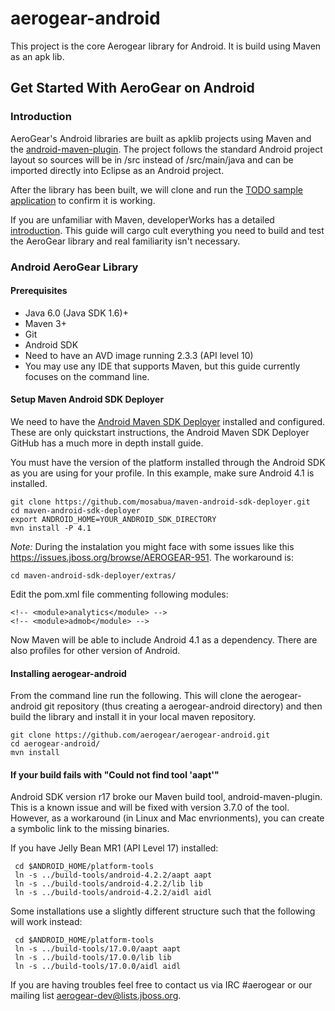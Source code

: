 aerogear-android
================

This project is the core Aerogear library for Android.  It is build using Maven as an apk lib.

## Get Started With AeroGear on Android 

### Introduction

AeroGear's Android libraries are built as apklib projects using Maven and the [android-maven-plugin](http://code.google.com/p/maven-android-plugin/). The project follows the standard Android project layout so sources will be in /src instead of /src/main/java and can be imported directly into Eclipse as an Android project.

After the library has been built, we will clone and run the [TODO sample application](https://github.com/aerogear/aerogear-android-todo) to confirm it is working.

If you are unfamiliar with Maven, developerWorks has a detailed [introduction](http://www.ibm.com/developerworks/java/tutorials/j-mavenv2/).  This guide will cargo cult everything you need to build and test the AeroGear library and real familiarity isn't necessary.

### Android AeroGear Library

#### Prerequisites

* Java 6.0 (Java SDK 1.6)+
* Maven 3+
* Git
* Android SDK
* Need to have an AVD image running 2.3.3 (API level 10)
* You may use any IDE that supports Maven, but this guide currently focuses on the command line.

#### Setup Maven Android SDK Deployer

We need to have the [Android Maven SDK Deployer](https://github.com/mosabua/maven-android-sdk-deployer) installed and configured.  These are only quickstart instructions, the Android Maven SDK Deployer GitHub has a much more in depth install guide.

You must have the version of the platform installed through the Android SDK as you are using for your profile.  In this example, make sure Android 4.1 is installed.

    git clone https://github.com/mosabua/maven-android-sdk-deployer.git
    cd maven-android-sdk-deployer
    export ANDROID_HOME=YOUR_ANDROID_SDK_DIRECTORY
    mvn install -P 4.1

*Note:* During the instalation you might face with some issues like this https://issues.jboss.org/browse/AEROGEAR-951. The workaround is:

	cd maven-android-sdk-deployer/extras/

Edit the pom.xml file commenting following modules:

	<!-- <module>analytics</module> -->
	<!-- <module>admob</module> -->

Now Maven will be able to include Android 4.1 as a dependency.  There are also profiles for other version of Android.


#### Installing aerogear-android

From the command line run the following.  This will clone the aerogear-android git repository (thus creating a aerogear-android directory) and then build the library and install it in your local maven repository.


    git clone https://github.com/aerogear/aerogear-android.git
    cd aerogear-android/
    mvn install


#### If your build fails with "Could not find tool 'aapt'"

Android SDK version r17 broke our Maven build tool, android-maven-plugin.  This is a known issue and will be fixed with version 3.7.0 of the tool.  However, as a workaround (in Linux and Mac envrionments), you can create a symbolic link to the missing binaries.

If you have Jelly Bean MR1 (API Level 17) installed:

     cd $ANDROID_HOME/platform-tools
     ln -s ../build-tools/android-4.2.2/aapt aapt
     ln -s ../build-tools/android-4.2.2/lib lib
     ln -s ../build-tools/android-4.2.2/aidl aidl

Some installations use a slightly different structure such that the following will work instead:

     cd $ANDROID_HOME/platform-tools
     ln -s ../build-tools/17.0.0/aapt aapt
     ln -s ../build-tools/17.0.0/lib lib
     ln -s ../build-tools/17.0.0/aidl aidl

If you are having troubles feel free to contact us via IRC #aerogear or our mailing list aerogear-dev@lists.jboss.org.

